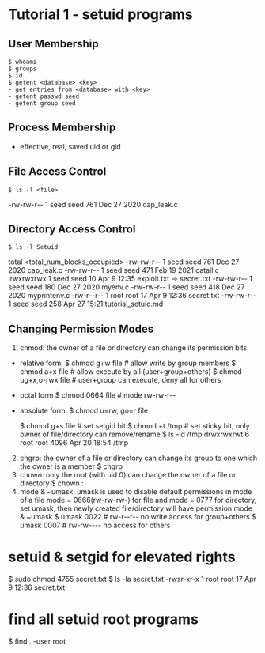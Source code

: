 # Tutorial 1 - setuid programs
## User Membership
    $ whoami
    $ groups
    $ id
    $ getent <database> <key>
    - get entries from <database> with <key>
    - getent passwd seed
    - getent group seed
## Process Membership
- effective, real, saved uid or gid
## File Access Control
    $ ls -l <file>
-rw-rw-r-- 1 seed seed 761 Dec 27  2020 cap_leak.c

## Directory Access Control
    $ ls -l Setuid
total <total_num_blocks_occupied>
-rw-rw-r-- 1 seed seed 761 Dec 27  2020 cap_leak.c
-rw-rw-r-- 1 seed seed 471 Feb 19  2021 catall.c
lrwxrwxrwx 1 seed seed  10 Apr  9 12:35 exploit.txt -> secret.txt
-rw-rw-r-- 1 seed seed 180 Dec 27  2020 myenv.c
-rw-rw-r-- 1 seed seed 418 Dec 27  2020 myprintenv.c
-rw-r--r-- 1 root root  17 Apr  9 12:36 secret.txt
-rw-rw-r-- 1 seed seed 258 Apr 27 15:21 tutorial_setuid.md

## Changing Permission Modes
1. chmod: the owner of a file or directory can change its permission bits
- relative form:
    $ chmod g+w file           # allow write by group members
    $ chmod a+x file           # allow execute by all (user+group+others)
    $ chmod ug+x,o-rwx file    # user+group can execute, deny all for others
- octal form
    $ chmod 0664 file          # mode rw-rw-r--
- absolute form:
    $ chmod u=rw, go=r file

    $ chmod g+s file           # set setgid bit
    $ chmod +t /tmp            # set sticky bit, only owner of file/directory can remove/rename
    $ ls -ld /tmp
    drwxrwxrwt 6 root root 4096 Apr 20 18:54 /tmp
2. chgrp: the owner of a file or directory can change its group to one which the owner is a member
    $ chgrp <group> <file>
3. chown: only the root (with uid 0) can change the owner of a file or directory
    $ chown <user>:<group> <file>
4. mode & ~umask: umask is used to disable default permissions in mode of a file
	              mode = 0666(rw-rw-rw-) for file and mode = 0777 for directory, 
				  set umask, then newly created file/directory will have permission mode & ~umask
$ umask 0022 # rw-r--r-- no write access for group+others
$ umask 0007 # rw-rw---- no access for others

# setuid & setgid for elevated rights
$ sudo chmod 4755 secret.txt
$ ls -la secret.txt 
-rwsr-xr-x 1 root root 17 Apr  9 12:36 secret.txt

# find all setuid root programs
$ find . -user root